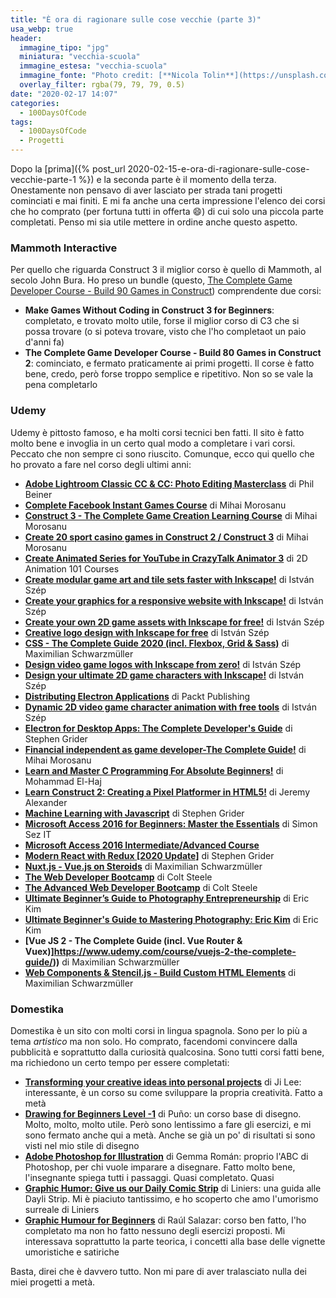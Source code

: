 ```yaml
---
title: "È ora di ragionare sulle cose vecchie (parte 3)"
usa_webp: true
header:
  immagine_tipo: "jpg"
  miniatura: "vecchia-scuola"
  immagine_estesa: "vecchia-scuola"
  immagine_fonte: "Photo credit: [**Nicola Tolin**](https://unsplash.com/@nicolatolin)"
  overlay_filter: rgba(79, 79, 79, 0.5)
date: "2020-02-17 14:07"
categories:
  - 100DaysOfCode
tags:
  - 100DaysOfCode
  - Progetti
---
```


Dopo la [prima]({% post_url 2020-02-15-e-ora-di-ragionare-sulle-cose-vecchie-parte-1 %}) e la seconda parte è il momento della terza. Onestamente non pensavo di aver lasciato per strada tani progetti cominciati e mai finiti. E mi fa anche una certa impressione l'elenco dei corsi che ho comprato (per fortuna tutti in offerta :smile:) di cui solo una piccola parte completati. Penso mi sia utile mettere in ordine anche questo aspetto.

### Mammoth Interactive

Per quello che riguarda Construct 3 il miglior corso è quello di Mammoth, al secolo John Bura. Ho preso un bundle (questo, [The Complete Game Developer Course - Build 90 Games in Construct](https://training.mammothinteractive.com/p/the-complete-game-developer-course-build-90-games-in-construct-2-and-3)) comprendente due corsi:

* **Make Games Without Coding in Construct 3 for Beginners**: completato, e trovato molto utile, forse il miglior corso di C3 che si possa trovare (o si poteva trovare, visto che l'ho completaot un paio d'anni fa)
* **The Complete Game Developer Course - Build 80 Games in Construct 2**: cominciato, e fermato praticamente ai primi progetti. Il corse è fatto bene, credo, però forse troppo semplice e ripetitivo. Non so se vale la pena completarlo

### Udemy

Udemy è pittosto famoso, e ha molti corsi tecnici ben fatti. Il sito è fatto molto bene e invoglia in un certo qual modo a completare i vari corsi. Peccato che non sempre ci sono riuscito. Comunque, ecco qui quello che ho provato a fare nel corso degli ultimi anni:

* **[Adobe Lightroom Classic CC & CC: Photo Editing Masterclass](https://www.udemy.com/course/adobe-lightroom/)** di Phil Beiner
* **[Complete Facebook Instant Games Course](https://www.udemy.com/course/complete-facebook-instant-games-course/)** di Mihai Morosanu
* **[Construct 3 - The Complete Game Creation Learning Course](https://www.udemy.com/course/construct-3/)** di Mihai Morosanu
* **[Create 20 sport casino games in Construct 2 / Construct 3](https://www.udemy.com/course/create-20-sport-casino-games-in-construct-2-construct-3/)** di Mihai Morosanu
* **[Create Animated Series for YouTube in CrazyTalk Animator 3](https://www.udemy.com/course/create-animated-series-for-youtube-in-crazytalk-animator-3/)** di 2D Animation 101 Courses
* **[Create modular game art and tile sets faster with Inkscape!](https://www.udemy.com/course/modular-game-art-with-inkscape/)** di István Szép
* **[Create your graphics for a responsive website with Inkscape!](https://www.udemy.com/course/web-design-with-inkscape/)** di István Szép
* **[Create your own 2D game assets with Inkscape for free!](https://www.udemy.com/course/game-art-with-inkscape/)** di István Szép
* **[Creative logo design with Inkscape for free](https://www.udemy.com/course/logo-design-with-inkscape-for-free/)** di István Szép
* **[CSS - The Complete Guide 2020 (incl. Flexbox, Grid & Sass)](https://www.udemy.com/course/css-the-complete-guide-incl-flexbox-grid-sass/)** di Maximilian Schwarzmüller
* **[Design video game logos with Inkscape from zero!](https://www.udemy.com/course/inkscape-video-game-logo-design/)** di István Szép
* **[Design your ultimate 2D game characters with Inkscape!](https://www.udemy.com/course/inkscape-game-character-design/)** di István Szép
* **[Distributing Electron Applications](https://www.udemy.com/course/distributing-electron-applications/)** di Packt Publishing
* **[Dynamic 2D video game character animation with free tools](https://www.udemy.com/course/free-2d-game-character-animation-dragonbones/)** di István Szép
* **[Electron for Desktop Apps: The Complete Developer's Guide](https://www.udemy.com/course/electron-react-tutorial/)** di Stephen Grider
* **[Financial independent as game developer-The Complete Guide!](https://www.udemy.com/course/-how-to-make-money-from-games/)** di Mihai Morosanu
* **[Learn and Master C Programming For Absolute Beginners!](https://www.udemy.com/course/master-c-programming-with-visual-studio-for-all/)** di Mohammad El-Haj
* **[Learn Construct 2: Creating a Pixel Platformer in HTML5!](https://www.udemy.com/course/learn-construct-2-creating-a-pixel-platformer-in-html5/)** di Jeremy Alexander
* **[Machine Learning with Javascript](https://www.udemy.com/course/machine-learning-with-javascript/)** di Stephen Grider
* **[Microsoft Access 2016 for Beginners: Master the Essentials](https://www.udemy.com/course/microsoft-access-2016-for-beginners-training-course/)** di  Simon Sez IT
* **[Microsoft Access 2016 Intermediate/Advanced Course](https://www.udemy.com/course/microsoft-access-2016-intermediate-and-advanced-course/)**
* **[Modern React with Redux [2020 Update]](https://www.udemy.com/course/react-redux/)** di Stephen Grider
* **[Nuxt.js - Vue.js on Steroids](https://www.udemy.com/course/nuxtjs-vuejs-on-steroids/)** di Maximilian Schwarzmüller
* **[The Web Developer Bootcamp](https://www.udemy.com/course/the-web-developer-bootcamp/)** di Colt Steele
* **[The Advanced Web Developer Bootcamp](https://www.udemy.com/course/the-advanced-web-developer-bootcamp/)** di Colt Steele
* **[Ultimate Beginner’s Guide to Photography Entrepreneurship](https://www.udemy.com/course/photography-entrepreneurship/)** di Eric Kim
* **[Ultimate Beginner's Guide to Mastering Photography: Eric Kim](https://www.udemy.com/course/ultimate-beginners-guide-to-mastering-photography-eric-kim/)** di Eric Kim
* **[Vue JS 2 - The Complete Guide (incl. Vue Router & Vuex)]https://www.udemy.com/course/vuejs-2-the-complete-guide/))** di Maximilian Schwarzmüller
* **[Web Components & Stencil.js - Build Custom HTML Elements](https://www.udemy.com/course/web-components-stenciljs-build-custom-html-elements/)** di Maximilian Schwarzmüller

### Domestika

Domestika è un sito con molti corsi in lingua spagnola. Sono per lo più a tema _artistico_ ma non solo. Ho comprato, facendomi convincere dalla pubblicità e soprattutto dalla curiosità qualcosina. Sono tutti corsi fatti bene, ma richiedono un certo tempo per essere completati:

* **[Transforming your creative ideas into personal projects](https://www.domestika.org/en/courses/756-transforming-your-creative-ideas-into-personal-projects/course)** di Ji Lee: interessante, è un corso su come sviluppare la propria creatività. Fatto a metà
* **[Drawing for Beginners Level -1](https://www.domestika.org/en/courses/138-drawing-for-beginners-level-1/course)** di Puño: un corso base di disegno. Molto, molto, molto utile. Però sono lentissimo a fare gli esercizi, e mi sono fermato anche qui a metà. Anche se già un po' di risultati si sono visti nel mio stile di disegno
* **[Adobe Photoshop for Illustration](https://www.domestika.org/en/courses/688-adobe-photoshop-for-illustration/course)** di Gemma Román: proprio l'ABC di Photoshop, per chi vuole imparare a disegnare. Fatto molto bene, l'insegnante spiega tutti i passaggi. Quasi completato. Quasi
* **[Graphic Humor: Give us our Daily Comic Strip](https://www.domestika.org/en/courses/623-graphic-humor-give-us-our-daily-comic-strip/course)** di Liniers: una guida alle Dayli Strip. Mi è piaciuto tantissimo, e ho scoperto che amo l'umorismo surreale di Liniers
* **[Graphic Humour for Beginners](https://www.domestika.org/en/courses/24-graphic-humour-for-beginners/course)** di Raúl Salazar: corso ben fatto, l'ho completato ma non ho fatto nessuno degli esercizi proposti. Mi interessava soprattutto la parte teorica, i concetti alla base delle vignette umoristiche e satiriche

Basta, direi che è davvero tutto. Non mi pare di aver tralasciato nulla dei miei progetti a metà.
